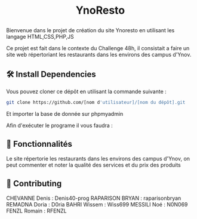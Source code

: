# <p align="center">YnoResto</p>
  
Bienvenue dans le projet de création du site Ynoresto en utilisant les langage HTML,CSS,PHP,JS

Ce projet est fait dans le contexte du Challenge 48h, il consistait a faire un site web répertoriant les restaurants dans les environs des campus d'Ynov.

## 🛠️ Install Dependencies    

Vous pouvez cloner ce dépôt en utilisant la commande suivante :
```bash
git clone https://github.com/[nom d'utilisateur]/[nom du dépôt].git
```      
Et importer la base de donnée sur phpmyadmin

Afin d'exécuter le programe il vous faudra :

     

## 🧐 Fonctionnalités 

Le site répertorie les restaurants dans les environs des campus d'Ynov, on peut commenter et noter la qualité des services et du prix des produits 



## 🍰 Contributing    

CHEVANNE Denis : Denis40-prog
RAPARISON BRYAN : raparisonbryan
REMADNA Doria : D0ria
BAHRI Wissem : Wiss699
MESSILI Noé : N0N069
FENZL Romain : RFENZL

